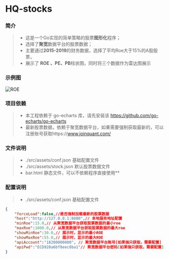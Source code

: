 # HQ-stocks

### 简介

>* 这是一个Go实现的简单策略的股票**图形化**程序；
>* 选择了**聚宽**数据平台的股票数据；
>* 主要通过**2015-2019**的财务数据，选择了平均Roe大于15%的A股股票，
>* 展示了 **ROE 、PE、PB**柱状图，同时将三个数据作为雷达图展示

### 示例图

![ROE](http://106.53.230.218/wp-content/uploads/2020/08/2015-2019-年，ROE30.00-55.00-区间统计图.png)


### 项目依赖
>* 本工程依赖于 go-echarts 库，请先安装该 https://github.com/go-echarts/go-echarts
>* 最新股票数据，依赖于聚宽数据平台，如果需要强制获取最新的，可以注册账号获取https://www.joinquant.com/ 


### 文件说明
>* ./src/assets/conf.json 基础配置文件
>* ./src/assets/stock.json 默认股票数据文件
>* bar.html 静态文件，可以不依赖程序直接使用**

### 配置说明
>* ./src/assets/conf.json 基础配置文件
``` json
{
    "forceLoad":false,//是否强制加载最新的股票数据
    "host":"http://127.0.0.1:8080",// 本地服务地址配置
    "minRoe":15.0,// 从聚宽数据平台获取股票数据的最小roe
    "maxRoe":1000.0,// 从聚宽数据平台获取股票数据的最大roe
    "showMinRoe":30.0,// 展示时，显示的最小ROE
    "showMaxRoe":55.0,// 展示时，显示的最大ROE
    "apiAccount":"18200000000", // 聚宽数据平台账号[如果强只获取，需要配置]
    "apiPwd":"ECD928a6bf8eec8ba1"// 聚宽数据平台密码[如果强只获取，需要配置]
}
```

